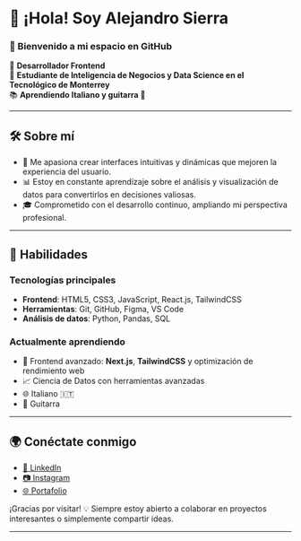 # 👋 ¡Hola! Soy Alejandro Sierra 

### 🌟 Bienvenido a mi espacio en GitHub  

🚀 **Desarrollador Frontend**  
🎯 **Estudiante de Inteligencia de Negocios y Data Science en el Tecnológico de Monterrey**  
📚 **Aprendiendo Italiano y guitarra 🎵**  

---

## 🛠 Sobre mí  

- 🎨 Me apasiona crear interfaces intuitivas y dinámicas que mejoren la experiencia del usuario.  
- 📊 Estoy en constante aprendizaje sobre el análisis y visualización de datos para convertirlos en decisiones valiosas.  
- 🎓 Comprometido con el desarrollo continuo, ampliando mi perspectiva profesional.  

---

## 🚀 Habilidades  

### **Tecnologías principales**  
- **Frontend**: HTML5, CSS3, JavaScript, React.js, TailwindCSS  
- **Herramientas**: Git, GitHub, Figma, VS Code  
- **Análisis de datos**: Python, Pandas, SQL  

### **Actualmente aprendiendo**  
- 🎨 Frontend avanzado: **Next.js**, **TailwindCSS** y optimización de rendimiento web  
- 📈 Ciencia de Datos con herramientas avanzadas  
- 🌐 Italiano 🇮🇹  
- 🎸 Guitarra  

---

## 🌍 Conéctate conmigo  

- [💼 LinkedIn](https://www.linkedin.com/in/alejandro-sierra-islas28/)  
- [📷 Instagram](@alegsierra)  
- [🌐 Portafolio](https://alejandroportofolio.netlify.app/)  

¡Gracias por visitar! 💡 Siempre estoy abierto a colaborar en proyectos interesantes o simplemente compartir ideas.

---
